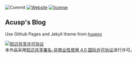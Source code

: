 ![Commit](https://img.shields.io/github/commit-activity/m/acusp/AC-Blog.svg?style=plastic)
[![Website](https://img.shields.io/website-up-down-green-red/http/shields.io.svg?label=Acusp-Blog&style=plastic)](https://blog.acusp.info)
[![license](https://img.shields.io/github/license/mashape/apistatus.svg?style=plastic)](/LICENSE)


## Acusp's Blog

Use Github Pages and Jekyll theme from [huxpro](https://github.com/Huxpro/huxpro.github.io)


<a rel="license" href="http://creativecommons.org/licenses/by-nc/4.0/"><img alt="知识共享许可协议" style="border-width:0" src="https://i.creativecommons.org/l/by-nc/4.0/88x31.png" /></a><br />本作品采用<a rel="license" href="http://creativecommons.org/licenses/by-nc/4.0/">知识共享署名-非商业性使用 4.0 国际许可协议</a>进行许可。
